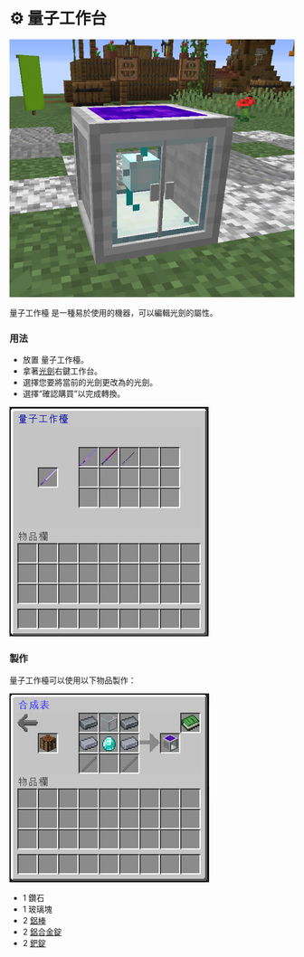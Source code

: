 # ⚙ 量子工作台



![](<../.gitbook/assets/image (48).png>)

量子工作檯 是一種易於使用的機器，可以編輯光劍的屬性。

### 用法

* 放置 量子工作檯。
* 拿著[光劍](Lightsaber.md)右鍵工作台。
* 選擇您要將當前的光劍更改為的光劍。
* 選擇“確認購買”以完成轉換。

![](<../.gitbook/assets/image (49).png>)

### 製作

量子工作檯可以使用以下物品製作：

![](<../.gitbook/assets/image (50).png>)

* 1 鑽石
* 1 玻璃塊
* 2 [鋁棒](aluminium-rod.md)
* 2 [鋁合金錠](aluminium-alloy-ingot.md)
* 2 [鈀錠](palladium-ingot.md)
